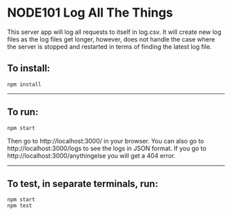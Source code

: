# NODE101 Log All The Things

This server app will log all requests to itself in log.csv. It will create new log files as the log files get longer, however, does not handle the case where the server is stopped and restarted in terms of finding the latest log file.  

## To install:
```
npm install
```
---
## To run:
```
npm start
``` 
Then go to http://localhost:3000/ in your browser.
You can also go to http://localhost:3000/logs to see the logs in JSON format.
If you go to http://localhost:3000/anythingelse you will get a 404 error.

---
## To test, in separate terminals, run:
```
npm start
npm test
```
